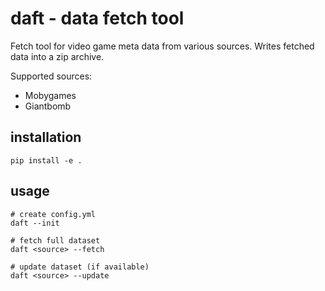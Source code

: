 # daft - data fetch tool

Fetch tool for video game meta data from various sources.
Writes fetched data into a zip archive.

Supported sources:
- Mobygames
- Giantbomb

## installation

```
pip install -e .
```

## usage

```
# create config.yml
daft --init

# fetch full dataset
daft <source> --fetch

# update dataset (if available)
daft <source> --update
```
